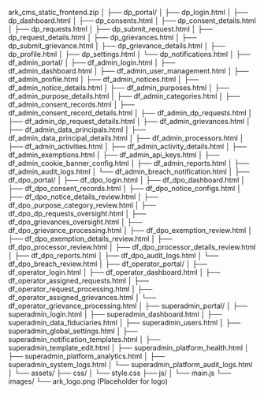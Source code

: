 ark_cms_static_frontend.zip
│
├── dp_portal/
│   ├── dp_login.html
│   ├── dp_dashboard.html
│   ├── dp_consents.html
│   ├── dp_consent_details.html
│   ├── dp_requests.html
│   ├── dp_submit_request.html
│   ├── dp_request_details.html
│   ├── dp_grievances.html
│   ├── dp_submit_grievance.html
│   ├── dp_grievance_details.html
│   ├── dp_profile.html
│   ├── dp_settings.html
│   └── dp_notifications.html
│
├── df_admin_portal/
│   ├── df_admin_login.html
│   ├── df_admin_dashboard.html
│   ├── df_admin_user_management.html
│   ├── df_admin_profile.html
│   ├── df_admin_notices.html
│   ├── df_admin_notice_details.html
│   ├── df_admin_purposes.html
│   ├── df_admin_purpose_details.html
│   ├── df_admin_categories.html
│   ├── df_admin_consent_records.html
│   ├── df_admin_consent_record_details.html
│   ├── df_admin_dp_requests.html
│   ├── df_admin_dp_request_details.html
│   ├── df_admin_grievances.html
│   ├── df_admin_data_principals.html
│   ├── df_admin_data_principal_details.html
│   ├── df_admin_processors.html
│   ├── df_admin_activities.html
│   ├── df_admin_activity_details.html
│   ├── df_admin_exemptions.html
│   ├── df_admin_api_keys.html
│   ├── df_admin_cookie_banner_config.html
│   ├── df_admin_reports.html
│   ├── df_admin_audit_logs.html
│   └── df_admin_breach_notification.html
│
├── df_dpo_portal/
│   ├── df_dpo_login.html
│   ├── df_dpo_dashboard.html
│   ├── df_dpo_consent_records.html
│   ├── df_dpo_notice_configs.html
│   ├── df_dpo_notice_details_review.html
│   ├── df_dpo_purpose_category_review.html
│   ├── df_dpo_dp_requests_oversight.html
│   ├── df_dpo_grievances_oversight.html
│   ├── df_dpo_grievance_processing.html
│   ├── df_dpo_exemption_review.html
│   ├── df_dpo_exemption_details_review.html
│   ├── df_dpo_processor_review.html
│   ├── df_dpo_processor_details_review.html
│   ├── df_dpo_reports.html
│   ├── df_dpo_audit_logs.html
│   └── df_dpo_breach_review.html
│
├── df_operator_portal/
│   ├── df_operator_login.html
│   ├── df_operator_dashboard.html
│   ├── df_operator_assigned_requests.html
│   ├── df_operator_request_processing.html
│   ├── df_operator_assigned_grievances.html
│   └── df_operator_grievance_processing.html
│
├── superadmin_portal/
│   ├── superadmin_login.html
│   ├── superadmin_dashboard.html
│   ├── superadmin_data_fiduciaries.html
│   ├── superadmin_users.html
│   ├── superadmin_global_settings.html
│   ├── superadmin_notification_templates.html
│   ├── superadmin_template_edit.html
│   ├── superadmin_platform_health.html
│   ├── superadmin_platform_analytics.html
│   ├── superadmin_system_logs.html
│   └── superadmin_platform_audit_logs.html
│
└── assets/
    ├── css/
    │   └── style.css
    ├── js/
    │   └── main.js
    └── images/
        └── ark_logo.png  (Placeholder for logo)